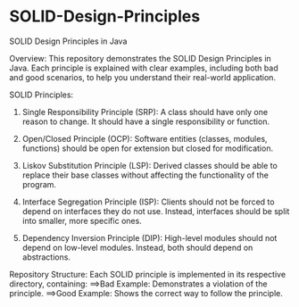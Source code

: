 # SOLID-Design-Principles
SOLID Design Principles in Java

Overview:
This repository demonstrates the SOLID Design Principles in Java. Each principle is explained with clear examples, including both bad and good scenarios, to help you understand their real-world application.

SOLID Principles:
1. Single Responsibility Principle (SRP):
A class should have only one reason to change. It should have a single responsibility or function.

2. Open/Closed Principle (OCP):
Software entities (classes, modules, functions) should be open for extension but closed for modification.

3. Liskov Substitution Principle (LSP):
Derived classes should be able to replace their base classes without affecting the functionality of the program.

4. Interface Segregation Principle (ISP):
Clients should not be forced to depend on interfaces they do not use. Instead, interfaces should be split into smaller, more specific ones.

5. Dependency Inversion Principle (DIP):
High-level modules should not depend on low-level modules. Instead, both should depend on abstractions.

Repository Structure:
Each SOLID principle is implemented in its respective directory, containing:
==>Bad Example: Demonstrates a violation of the principle.
==>Good Example: Shows the correct way to follow the principle.
